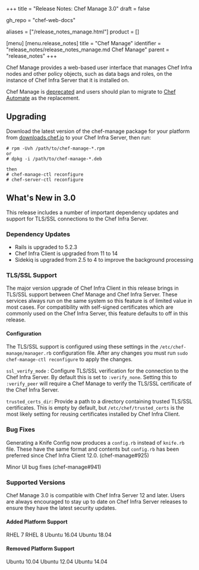+++
title = "Release Notes: Chef Manage 3.0"
draft = false

gh_repo = "chef-web-docs"

aliases = ["/release_notes_manage.html"]
product = []

[menu]
  [menu.release_notes]
    title = "Chef Manage"
    identifier = "release_notes/release_notes_manage.md Chef Manage"
    parent = "release_notes"
+++

Chef Manage provides a web-based user interface that manages Chef Infra nodes and
other policy objects, such as data bags and roles, on the instance of Chef Infra Server
that it is installed on.

Chef Manage is [deprecated](/versions/#deprecated) and users should plan to
migrate to [Chef Automate](/automate/) as the replacement.

## Upgrading

Download the latest version of the chef-manage package for your platform from
[downloads.chef.io](https://downloads.chef.io/manage) to your Chef Infra Server,
then run:

```
# rpm -Uvh /path/to/chef-manage-*.rpm
or
# dpkg -i /path/to/chef-manage-*.deb

then
# chef-manage-ctl reconfigure
# chef-server-ctl reconfigure
```

## What's New in 3.0

This release includes a number of important dependency updates and support for
TLS/SSL connections to the Chef Infra Server.

### Dependency Updates

* Rails is upgraded to 5.2.3
* Chef Infra Client is upgraded from 11 to 14
* Sidekiq is upgraded from 2.5 to 4 to improve the background processing

### TLS/SSL Support

The major version upgrade of Chef Infra Client in this release brings in TLS/SSL support
between Chef Manage and Chef Infra Server. These services always run on the
same system so this feature is of limited value in most cases. For compatibility
with self-signed certificates which are commonly used on the Chef Infra Server, this
feature defaults to off in this release.

#### Configuration

The TLS/SSL support is configured using these settings in the
`/etc/chef-manage/manager.rb` configuration file. After any changes you must run
`sudo chef-manage-ctl reconfigure` to apply the changes.

`ssl_verify_mode` : Configure TLS/SSL verification for the connection to the Chef Infra
Server. By default this is set to `:verify_none`. Setting this to `:verify_peer`
will require a Chef Manage to verify the TLS/SSL certificate of the Chef Infra Server.

`trusted_certs_dir`: Provide a path to a directory containing trusted TLS/SSL
certificates. This is empty by default, but `/etc/chef/trusted_certs` is the
most likely setting for reusing certificates installed by Chef Infra Client.

### Bug Fixes

Generating a Knife Config now produces a `config.rb` instead of `knife.rb` file.
These have the same format and contents but `config.rb` has been preferred since
Chef Infra Client 12.0. (chef-manage#925)

Minor UI bug fixes (chef-manage#941)

### Supported Versions

Chef Manage 3.0 is compatible with Chef Infra Server 12 and later. Users are
always encouraged to stay up to date on Chef Infra Server releases to ensure they
have the latest security updates.

#### Added Platform Support

RHEL 7
RHEL 8
Ubuntu 16.04
Ubuntu 18.04

#### Removed Platform Support

Ubuntu 10.04
Ubuntu 12.04
Ubuntu 14.04


